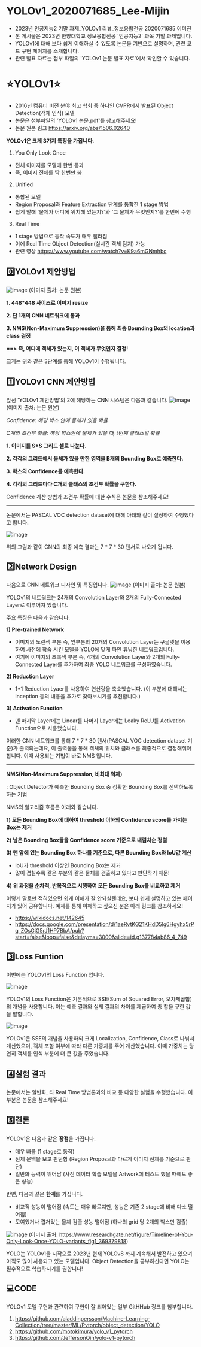 # YOLOv1_2020071685_Lee-Mijin
- 2023년 인공지능2 기말 과제_YOLOv1 리뷰_정보융합전공 2020071685 이미진
- 본 게시물은 2023년 한양대학교 정보융합전공 '인공지능2' 과목 기말 과제입니다.
- YOLOv1에 대해 보다 쉽게 이해하실 수 있도록 논문을 기반으로 설명하며, 관련 코드 구현 페이지를 소개합니다.
- 관련 발표 자료는 첨부 파일의 'YOLOv1 논문 발표 자료'에서 확인할 수 있습니다.

# ⭐YOLOv1⭐
- 2016년 컴퓨터 비전 분야 최고 학회 중 하나인 CVPR에서 발표된 Object Detection(객체 인식) 모델
- 논문은 첨부파일의 'YOLOv1 논문.pdf'를 참고해주세요!
- 논문 원본 링크 https://arxiv.org/abs/1506.02640


**YOLOv1은 크게 3가지 특징을 가집니다.**
1) You Only Look Once
- 전체 이미지를 모델에 한번 통과
- 즉, 이미지 전체를 딱 한번만 봄
2) Unified
- 통합된 모델
- Region Proposal과 Feature Extraction 단계를 통합한 1 stage 방법
- 쉽게 말해 '물체가 어디에 위치해 있는지?'와 '그 물체가 무엇인지?'를 한번에 수행
3) Real Time
- 1 stage 방법으로 동작 속도가 매우 빨라짐
- 이에 Real Time Object Detection(실시간 객체 탐지) 가능
- 관련 영상 https://www.youtube.com/watch?v=K9a6mGNmhbc

## 0️⃣YOLOv1 제안방법
![image](https://github.com/HY-AI2-Projects/YOLOv1_2020071685_Lee-Mijin/assets/146939806/73bda07b-b6dd-4997-8390-940f05149fdc)
(이미지 출처: 논문 원본)  


   **1. 448*448 사이즈로 이미지 resize**

   **2. 단 1개의 CNN 네트워크에 통과**

   **3. NMS(Non-Maximum Suppression)을 통해 최종 Bounding Box의 location과 class 결정**

**==> 즉, 어디에 객체가 있는지, 이 객체가 무엇인지 결정!**


크게는 위와 같은 3단계를 통해 YOLOv1이 수행됩니다.

## 1️⃣YOLOv1 CNN 제안방법
앞선 'YOLOv1 제안방법'의 2에 해당하는 CNN 시스템은 다음과 같습니다.
![image](https://github.com/HY-AI2-Projects/YOLOv1_2020071685_Lee-Mijin/assets/146939806/6e0878a1-2dd6-41b5-a7ae-75c1327f732e)
(이미지 출처: 논문 원본)  

*Confidence: 해당 박스 안에 물체가 있을 확률*

*C개의 조건부 확률: 해당 박스안에 물체가 있을 때, t번째 클래스일 확률*  

   **1. 이미지를 S*S 그리드 셀로 나눈다.**

   **2. 각각의 그리드에서 물체가 있을 만한 영역을 B개의 Bounding Box로 예측한다.**
   
   **3. 박스의 Confidence를 예측한다.**
  
   **4. 각각의 그리드마다 C개의 클래스의 조건부 확률을 구한다.**  
   
Confidence 계산 방법과 조건부 확률에 대한 수식은 논문을 참조해주세요!  

---------

논문에서는 PASCAL VOC detection dataset에 대해 아래와 같이 설정하여 수행했다고 합니다.
  
![image](https://github.com/HY-AI2-Projects/YOLOv1_2020071685_Lee-Mijin/assets/146939806/5f6b4786-ca04-454e-8168-a6d8ddfc9da0)

위의 그림과 같이 CNN의 최종 예측 결과는 7 * 7 * 30 텐서로 나오게 됩니다.

## 2️⃣Network Design
다음으로 CNN 네트워크 디자인 및 특징입니다.
![image](https://github.com/HY-AI2-Projects/YOLOv1_2020071685_Lee-Mijin/assets/146939806/72906095-ce4a-4408-9487-64ebf3473f7e)
(이미지 출처: 논문 원본)


YOLOv1의 네트워크는 24개의 Convolution Layer와 2개의 Fully-Connected Layer로 이루어져 있습니다.


주요 특징은 다음과 같습니다.

**1) Pre-trained Network**
- 이미지의 노란색 부분 즉, 앞부분의 20개의 Convolution Layer는 구글넷을 이용하여 사전에 학습 시킨 모델을 YOLO에 맞게 파인 튜닝한 네트워크입니다.
- 여기에 이미지의 초록색 부분 즉, 4개의 Convolution Layer와 2개의 Fully-Connected Layer를 추가하여 최종 YOLO 네트워크를 구성하였습니다.
  
**2) Reduction Layer**
- 1*1 Reduction Lyaer를 사용하여 연산량을 축소했습니다.
(이 부분에 대해서는 Inception 등의 내용을 추가로 찾아보시기를 추천합니다.)

**3) Activation Function**
- 맨 마지막 Layer에는 Linear를 나머지 Layer에는 Leaky ReLU를 Activation Function으로 사용했습니다.

이러한 CNN 네트워크를 통해 7 * 7 * 30 텐서(PASCAL VOC detection dataset 기준)가 출력되는데요,
이 출력물을 통해 객체의 위치와 클래스를 최종적으로 결정해줘야 합니다.
이때 사용되는 기법이 바로 NMS 입니다.

-------------

**NMS(Non-Maximum Suppression, 비최대 억제)**

: Object Detector가 예측한 Bounding Box 중 정확한 Bounding Box를 선택하도록 하는 기법

NMS의 알고리즘 흐름은 아래와 같습니다.

**1) 모든 Bounding Box에 대하여 threshold 이하의 Confidence score를 가지는 Box는 제거**

**2) 남은 Bounding Box들을 Confidence score 기준으로 내림차순 정렬**

**3) 맨 앞에 있는 Bounding Box 하나를 기준으로, 다른 Bounding Box와 IoU값 계산**
   
   - IoU가 threshold 이상인 Bounding Box는 제거
   - 많이 겹칠수록 같은 부분의 같은 물체를 검출하고 있다고 판단하기 때문!


**4) 위 과정을 순차적, 반복적으로 시행하여 모든 Bounding Box를 비교하고 제거**


이렇게 말로만 적혀있으면 쉽게 이해가 잘 안되실텐데요, 보다 쉽게 설명하고 있는 페이지가 있어 공유합니다.
예제를 통해 이해하고 싶으신 분은 아래 링크를 참조하세요!
- https://wikidocs.net/142645
- https://docs.google.com/presentation/d/1aeRvtKG21KHdD5lg6Hgyhx5rPq_ZOsGjG5rJ1HP7BbA/pub?start=false&loop=false&delayms=3000&slide=id.g137784ab86_4_749

## 3️⃣Loss Funtion
이번에는 YOLOv1의 Loss Function 입니다.

![image](https://github.com/HY-AI2-Projects/YOLOv1_2020071685_Lee-Mijin/assets/146939806/e7a61d5f-9236-46bb-8fff-30fce935f9d1)

YOLOv1의 Loss Function은 기본적으로 SSE(Sum of Squared Error, 오차제곱합)의 개념을 사용합니다.
이는 예측 결과와 실제 결과의 차이를 제곱하여 총 합을 구한 값을 말합니다.

![image](https://github.com/HY-AI2-Projects/YOLOv1_2020071685_Lee-Mijin/assets/146939806/a2b954b4-5830-4541-a7a4-4d1f813ebdde)

YOLOv1은 SSE의 개념을 사용하되 크게 Localization, Confidence, Class로 나눠서 계산했으며, 객체 포함 여부에 따라 다른 가중치를 주어 계산했습니다. 이때 가중치는 당연히 객체를 인식 부분에 더 큰 값을 주었습니다.

## 4️⃣실험 결과
논문에서는 일반화, 타 Real Time 방법론과의 비교 등 다양한 실험을 수행했습니다.
이 부분은 논문을 참조해주세요!

## 5️⃣결론
YOLOv1은 다음과 같은 **장점**을 가집니다.
- 매우 빠름 (1 stage로 동작)
- 전체 문맥을 보고 판단함 (Region Proposal과 다르게 이미지 전체를 기준으로 판단)
- 일반화 능력이 뛰어남 (사진 데이터 학습 모델을 Artwork에 테스트 했을 때에도 좋은 성능)

반면, 다음과 같은 **한계**를 가집니다.
- 비교적 성능이 떨어짐 (속도는 매우 빠르지만, 성능은 기존 2 stage에 비해 다소 떨어짐)
- 모여있거나 겹쳐있는 물체 검출 성능 떨어짐 (하나의 grid 당 2개의 박스만 검출)

![image](https://github.com/HY-AI2-Projects/YOLOv1_2020071685_Lee-Mijin/assets/146939806/d076e101-5bda-4c53-9813-ec16a7cfce02)
(이미지 출처: https://www.researchgate.net/figure/Timeline-of-You-Only-Look-Once-YOLO-variants_fig1_369379818)

YOLO는 YOLOv1을 시작으로 2023년 현재 YOLOv8 까지 계속해서 발전하고 있으며 아직도 많이 사용되고 있는 모델입니다.
Object Detection을 공부하신다면 YOLO는 필수적으로 학습하시기를 권합니다!

## 💻CODE
YOLOv1 모델 구현과 관련하여 구현이 잘 되어있는 일부 GitHHub 링크를 첨부합니다.

1) https://github.com/aladdinpersson/Machine-Learning-Collection/tree/master/ML/Pytorch/object_detection/YOLO
2) https://github.com/motokimura/yolo_v1_pytorch
3) https://github.com/JeffersonQin/yolo-v1-pytorch


